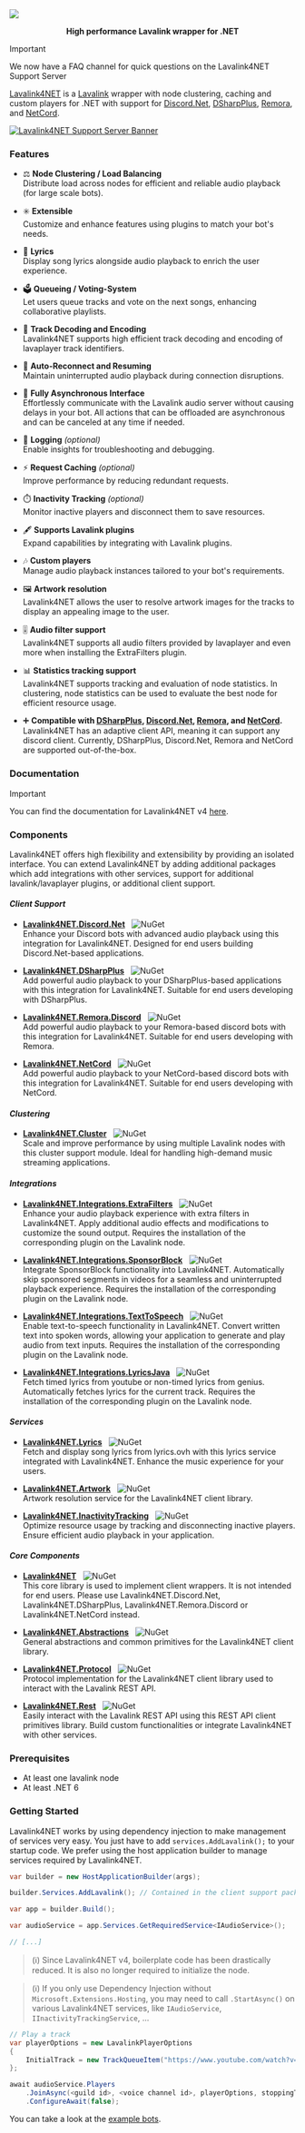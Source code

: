<!-- Banner -->
<a href="https://github.com/angelobreuer/Lavalink4NET/">
	<img src="https://i.imgur.com/e1jv23h.png"/>
</a>

<!-- Center badges -->
<p align="center"><b>High performance Lavalink wrapper for .NET</b></p>

> [!IMPORTANT]
> We now have a FAQ channel for quick questions on the Lavalink4NET Support Server

[Lavalink4NET](https://github.com/angelobreuer/Lavalink4NET) is a [Lavalink](https://github.com/freyacodes/Lavalink) wrapper with node clustering, caching and custom players for .NET with support for [Discord.Net](https://github.com/RogueException/Discord.Net), [DSharpPlus](https://github.com/DSharpPlus/DSharpPlus/), [Remora](https://github.com/Remora/Remora.Discord), and [NetCord](https://github.com/KubaZ2/NetCord).

[![Lavalink4NET Support Server Banner](https://discordapp.com/api/guilds/894533462428635146/embed.png?style=banner3)](https://discord.gg/cD4qTmnqRg)

### Features

- ⚖️ **Node Clustering / Load Balancing**<br>Distribute load across nodes for efficient and reliable audio playback (for large scale bots).

- ✳️ **Extensible**<br>Customize and enhance features using plugins to match your bot's needs.

- 🎤 **Lyrics**<br>Display song lyrics alongside audio playback to enrich the user experience.

- 🗳️ **Queueing / Voting-System**<br>Let users queue tracks and vote on the next songs, enhancing collaborative playlists.

- 🎵 **Track Decoding and Encoding**<br>Lavalink4NET supports high efficient track decoding and encoding of lavaplayer track identifiers.

- 🔄 **Auto-Reconnect and Resuming**<br>Maintain uninterrupted audio playback during connection disruptions.

- 🔌 **Fully Asynchronous Interface**<br>Effortlessly communicate with the Lavalink audio server without causing delays in your bot. All actions that can be offloaded are asynchronous and can be canceled at any time if needed.

- 📝 **Logging** *(optional)*<br>Enable insights for troubleshooting and debugging.

- ⚡ **Request Caching** *(optional)*<br>Improve performance by reducing redundant requests.

- ⏱️ **Inactivity Tracking** *(optional)*<br>Monitor inactive players and disconnect them to save resources.

- 🖋️ **Supports Lavalink plugins**<br>Expand capabilities by integrating with Lavalink plugins.

- 🎶 **Custom players**<br>Manage audio playback instances tailored to your bot's requirements.

- 🖼️ **Artwork resolution**<br>Lavalink4NET allows the user to resolve artwork images for the tracks to display an appealing image to the user.

- 🎚️ **Audio filter support**<br>Lavalink4NET supports all audio filters provided by lavaplayer and even more when installing the ExtraFilters plugin.

- 📊 **Statistics tracking support**<br>Lavalink4NET supports tracking and evaluation of node statistics. In clustering, node statistics can be used to evaluate the best node for efficient resource usage.

- ➕ **Compatible with [DSharpPlus](https://github.com/DSharpPlus/DSharpPlus), [Discord.Net](https://github.com/discord-net/Discord.Net), [Remora](https://github.com/Remora/Remora.Discord), and [NetCord](https://github.com/KubaZ2/NetCord).**<br>Lavalink4NET has an adaptive client API, meaning it can support any discord client. Currently, DSharpPlus, Discord.Net, Remora and NetCord are supported out-of-the-box.

### Documentation

> [!IMPORTANT]
> You can find the documentation for Lavalink4NET v4 [here](https://lavalink4net.angelobreuer.de/docs/introduction/intro).

### Components

Lavalink4NET offers high flexibility and extensibility by providing an isolated interface. You can extend Lavalink4NET by adding additional packages which add integrations with other services, support for additional lavalink/lavaplayer plugins, or additional client support.

#### _Client Support_

- [**Lavalink4NET.Discord.Net**](https://www.nuget.org/packages/Lavalink4NET.Discord.Net/)&nbsp;&nbsp;&nbsp;![NuGet](https://img.shields.io/nuget/vpre/Lavalink4NET.Discord.Net.svg?style=flat-square)<br>Enhance your Discord bots with advanced audio playback using this integration for Lavalink4NET. Designed for end users building Discord.Net-based applications.

- [**Lavalink4NET.DSharpPlus**](https://www.nuget.org/packages/Lavalink4NET.DSharpPlus/)&nbsp;&nbsp;&nbsp;![NuGet](https://img.shields.io/nuget/vpre/Lavalink4NET.DSharpPlus.svg?style=flat-square)<br>Add powerful audio playback to your DSharpPlus-based applications with this integration for Lavalink4NET. Suitable for end users developing with DSharpPlus.

- [**Lavalink4NET.Remora.Discord**](https://www.nuget.org/packages/Lavalink4NET.Remora.Discord/)&nbsp;&nbsp;&nbsp;![NuGet](https://img.shields.io/nuget/vpre/Lavalink4NET.Remora.Discord.svg?style=flat-square)<br>Add powerful audio playback to your Remora-based discord bots with this integration for Lavalink4NET. Suitable for end users developing with Remora.

- [**Lavalink4NET.NetCord**](https://www.nuget.org/packages/Lavalink4NET.NetCord/)&nbsp;&nbsp;&nbsp;![NuGet](https://img.shields.io/nuget/vpre/Lavalink4NET.NetCord.svg?style=flat-square)<br>Add powerful audio playback to your NetCord-based discord bots with this integration for Lavalink4NET. Suitable for end users developing with NetCord.

#### _Clustering_

- [**Lavalink4NET.Cluster**](https://www.nuget.org/packages/Lavalink4NET.Cluster/)&nbsp;&nbsp;&nbsp;![NuGet](https://img.shields.io/nuget/vpre/Lavalink4NET.Cluster.svg?style=flat-square)<br>Scale and improve performance by using multiple Lavalink nodes with this cluster support module. Ideal for handling high-demand music streaming applications.

#### _Integrations_

- [**Lavalink4NET.Integrations.ExtraFilters**](https://www.nuget.org/packages/Lavalink4NET.Integrations.ExtraFilters/)&nbsp;&nbsp;&nbsp;![NuGet](https://img.shields.io/nuget/vpre/Lavalink4NET.Integrations.ExtraFilters.svg?style=flat-square)<br>Enhance your audio playback experience with extra filters in Lavalink4NET. Apply additional audio effects and modifications to customize the sound output. Requires the installation of the corresponding plugin on the Lavalink node.

- [**Lavalink4NET.Integrations.SponsorBlock**](https://www.nuget.org/packages/Lavalink4NET.Integrations.SponsorBlock/)&nbsp;&nbsp;&nbsp;![NuGet](https://img.shields.io/nuget/vpre/Lavalink4NET.Integrations.SponsorBlock.svg?style=flat-square)<br>Integrate SponsorBlock functionality into Lavalink4NET. Automatically skip sponsored segments in videos for a seamless and uninterrupted playback experience. Requires the installation of the corresponding plugin on the Lavalink node.

- [**Lavalink4NET.Integrations.TextToSpeech**](https://www.nuget.org/packages/Lavalink4NET.Integrations.TextToSpeech/)&nbsp;&nbsp;&nbsp;![NuGet](https://img.shields.io/nuget/vpre/Lavalink4NET.Integrations.TextToSpeech.svg?style=flat-square)<br>Enable text-to-speech functionality in Lavalink4NET. Convert written text into spoken words, allowing your application to generate and play audio from text inputs. Requires the installation of the corresponding plugin on the Lavalink node.

- [**Lavalink4NET.Integrations.LyricsJava**](https://www.nuget.org/packages/Lavalink4NET.Integrations.LyricsJava/)&nbsp;&nbsp;&nbsp;![NuGet](https://img.shields.io/nuget/vpre/Lavalink4NET.Integrations.LyricsJava.svg?style=flat-square)<br>Fetch timed lyrics from youtube or non-timed lyrics from genius. Automatically fetches lyrics for the current track. Requires the installation of the corresponding plugin on the Lavalink node.

#### _Services_

- [**Lavalink4NET.Lyrics**](https://www.nuget.org/packages/Lavalink4NET.Lyrics/)&nbsp;&nbsp;&nbsp;![NuGet](https://img.shields.io/nuget/vpre/Lavalink4NET.Lyrics.svg?style=flat-square)<br>Fetch and display song lyrics from lyrics.ovh with this lyrics service integrated with Lavalink4NET. Enhance the music experience for your users.

- [**Lavalink4NET.Artwork**](https://www.nuget.org/packages/Lavalink4NET.Artwork/)&nbsp;&nbsp;&nbsp;![NuGet](https://img.shields.io/nuget/vpre/Lavalink4NET.Artwork.svg?style=flat-square)<br>Artwork resolution service for the Lavalink4NET client library.

- [**Lavalink4NET.InactivityTracking**](https://www.nuget.org/packages/Lavalink4NET.InactivityTracking/)&nbsp;&nbsp;&nbsp;![NuGet](https://img.shields.io/nuget/vpre/Lavalink4NET.InactivityTracking.svg?style=flat-square)<br>Optimize resource usage by tracking and disconnecting inactive players. Ensure efficient audio playback in your application.

#### _Core Components_

- [**Lavalink4NET**](https://www.nuget.org/packages/Lavalink4NET/)&nbsp;&nbsp;&nbsp;![NuGet](https://img.shields.io/nuget/vpre/Lavalink4NET.svg?style=flat-square)<br>This core library is used to implement client wrappers. It is not intended for end users. Please use Lavalink4NET.Discord.Net, Lavalink4NET.DSharpPlus, Lavalink4NET.Remora.Discord or Lavalink4NET.NetCord instead.

- [**Lavalink4NET.Abstractions**](https://www.nuget.org/packages/Lavalink4NET.Abstractions/)&nbsp;&nbsp;&nbsp;![NuGet](https://img.shields.io/nuget/vpre/Lavalink4NET.Abstractions.svg?style=flat-square)<br>General abstractions and common primitives for the Lavalink4NET client library.

- [**Lavalink4NET.Protocol**](https://www.nuget.org/packages/Lavalink4NET.Protocol/)&nbsp;&nbsp;&nbsp;![NuGet](https://img.shields.io/nuget/vpre/Lavalink4NET.Protocol.svg?style=flat-square)<br>Protocol implementation for the Lavalink4NET client library used to interact with the Lavalink REST API.

- [**Lavalink4NET.Rest**](https://www.nuget.org/packages/Lavalink4NET.Rest/)&nbsp;&nbsp;&nbsp;![NuGet](https://img.shields.io/nuget/vpre/Lavalink4NET.Rest.svg?style=flat-square)<br>Easily interact with the Lavalink REST API using this REST API client primitives library. Build custom functionalities or integrate Lavalink4NET with other services.

### Prerequisites

- At least one lavalink node
- At least .NET 6

### Getting Started

Lavalink4NET works by using dependency injection to make management of services very easy. You just have to add `services.AddLavalink();` to your startup code. We prefer using the host application builder to manage services required by Lavalink4NET.

```csharp
var builder = new HostApplicationBuilder(args);

builder.Services.AddLavalink(); // Contained in the client support packages

var app = builder.Build();

var audioService = app.Services.GetRequiredService<IAudioService>();

// [...]
```

> (ℹ️) Since Lavalink4NET v4, boilerplate code has been drastically reduced. It is also no longer required to initialize the node.

> (ℹ️) If you only use Dependency Injection without `Microsoft.Extensions.Hosting`, you may need to call `.StartAsync()` on various Lavalink4NET services, like `IAudioService`, `IInactivityTrackingService`, ...

```csharp
// Play a track
var playerOptions = new LavalinkPlayerOptions
{
    InitialTrack = new TrackQueueItem("https://www.youtube.com/watch?v=dQw4w9WgXcQ"),
};

await audioService.Players
    .JoinAsync(<guild id>, <voice channel id>, playerOptions, stoppingToken)
    .ConfigureAwait(false);
```

You can take a look at the [example bots](https://github.com/angelobreuer/Lavalink4NET/tree/dev/samples).
